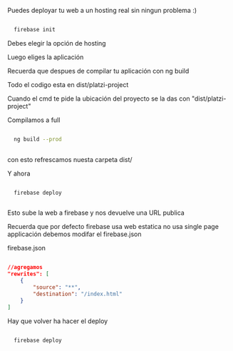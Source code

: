 Puedes deployar tu web a un hosting real sin ningun problema :)

```bash

  firebase init

```

Debes elegir la opción de hosting

Luego eliges la aplicación

Recuerda que despues de compilar tu aplicación con ng build

Todo el codigo esta en dist/platzi-project

Cuando el cmd te pide la ubicación del proyecto se la das con "dist/platzi-project"

Compilamos a full

```bash

  ng build --prod
  
```

con esto refrescamos nuesta carpeta dist/

Y ahora

```bash

  firebase deploy
  
```

Esto sube la web a firebase y nos devuelve una URL publica

Recuerda que por defecto firebase usa web estatica no usa single page applicación
debemos modifar el firebase.json

firebase.json
```json

//agregamos
"rewrites": [
    {
        "source": "**",
        "destination": "/index.html"
    }
]

```

Hay que volver ha hacer el deploy

```bash

  firebase deploy
  
```
